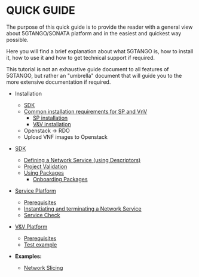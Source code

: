 # QUICK GUIDE

The purpose of this quick guide is to provide the reader with a general view about 5GTANGO/SONATA platform and in the easiest and quickest way possible.

Here you will find a brief explanation about what 5GTANGO is, how to install it, how to use it and how to get technical support if required.

This tutorial is not an exhaustive guide document to all features of 5GTANGO, but rather an "umbrella" document that will guide you to the more extensive documentation if required.

* Installation
  * [SDK](/sdk-installation)
  * [Common installation requirements for SP and VnV](/common-installation)
    * [SP installation](/sp-installation)
    * [V&V installation](/vnv-installation)
  * Openstack -> RDO
  * Upload VNF images to Openstack
  
* [SDK](/sdk)
  * [Defining a Network Service (using Descriptors)](/sdk#descriptors-creation)
  * [Project Validation](/sdk#validation)
  * [Using Packages](/sdk#package-creation)
     * [Onboarding Packages](/sdk#package-on-boarding)
  
* [Service Platform](/sp)
  * [Prerequisites](/sp#prerequisites)
  * [Instantiating and terminating a Network Service](/sp#instantiating-and-terminating-a-network-service)
  * [Service Check](/sp#service-check)

* [V&V Platform](/vnv.md)
  * [Prerequisites](/vnv.md#prerequisites)
  * [Test example](/vnv.md#test)

* **Examples:**
  * [Network Slicing](/slicing)